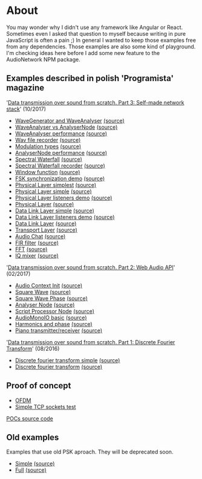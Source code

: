 # About

You may wonder why I didn't use any framework like Angular or React. Sometimes
even I asked that question to myself because writing in pure JavaScript
is often a pain ;) In general I wanted to keep those examples free from
any dependencies.
Those examples are also some kind of playground. I'm checking ideas here
before I add some new feature to the AudioNetwork NPM package.

## Examples described in polish 'Programista' magazine

'[Data transmission over sound from scratch. Part 3: Self-made network stack](https://programistamag.pl/programista-10-2017-65/)' (10/2017)

- [WaveGenerator and WaveAnalyser](https://audio-network.rypula.pl/wave-generator-wave-analyser)
  [(source)](https://audio-network.rypula.pl/wave-generator-wave-analyser-src)
- [WaveAnalyser vs AnalyserNode](https://audio-network.rypula.pl/wave-analyser-vs-analyser-node)
  [(source)](https://audio-network.rypula.pl/wave-analyser-vs-analyser-node-src)
- [WaveAnalyser performance](https://audio-network.rypula.pl/wave-analyser-performance)
  [(source)](https://audio-network.rypula.pl/wave-analyser-performance-src)
- [Wav file recorder](https://audio-network.rypula.pl/wav-file-recorder)
  [(source)](https://audio-network.rypula.pl/wav-file-recorder-src)
- [Modulation types](https://audio-network.rypula.pl/modulation-types)
  [(source)](https://audio-network.rypula.pl/modulation-types-src)
- [AnalyserNode performance](https://audio-network.rypula.pl/analyser-node-performance)
  [(source)](https://audio-network.rypula.pl/analyser-node-performance-src)
- [Spectral Waterfall](https://audio-network.rypula.pl/spectral-waterfall)
  [(source)](https://audio-network.rypula.pl/spectral-waterfall-src)
- [Spectral Waterfall recorder](https://audio-network.rypula.pl/spectral-waterfall-recorder)
  [(source)](https://audio-network.rypula.pl/spectral-waterfall-recorder-src)
- [Window function](https://audio-network.rypula.pl/window-function)
  [(source)](https://audio-network.rypula.pl/window-function-src)
- [FSK synchronization demo](https://audio-network.rypula.pl/fsk-synchronization-demo)
  [(source)](https://audio-network.rypula.pl/fsk-synchronization-demo-src)
- [Physical Layer simplest](https://audio-network.rypula.pl/physical-layer-simplest)
  [(source)](https://audio-network.rypula.pl/physical-layer-simplest-src)
- [Physical Layer simple](https://audio-network.rypula.pl/physical-layer-simple)
  [(source)](https://audio-network.rypula.pl/physical-layer-simple-src)
- [Physical Layer listeners demo](https://audio-network.rypula.pl/physical-layer-listeners-demo)
  [(source)](https://audio-network.rypula.pl/physical-layer-listeners-demo-src)
- [Physical Layer](https://audio-network.rypula.pl/physical-layer)
  [(source)](https://audio-network.rypula.pl/physical-layer-src)
- [Data Link Layer simple](https://audio-network.rypula.pl/data-link-layer-simple)
  [(source)](https://audio-network.rypula.pl/data-link-layer-simple-src)
- [Data Link Layer listeners demo](https://audio-network.rypula.pl/data-link-layer-listeners-demo)
  [(source)](https://audio-network.rypula.pl/data-link-layer-listeners-demo-src)
- [Data Link Layer](https://audio-network.rypula.pl/data-link-layer)
  [(source)](https://audio-network.rypula.pl/data-link-layer-src)
- [Transport Layer](https://audio-network.rypula.pl/transport-layer)
  [(source)](https://audio-network.rypula.pl/transport-layer-src)
- [Audio Chat](https://audio-network.rypula.pl/audio-chat)
  [(source)](https://audio-network.rypula.pl/audio-chat-src)
- [FIR filter](https://audio-network.rypula.pl/fir-filter)
  [(source)](https://audio-network.rypula.pl/fir-filter-src)
- [FFT](https://audio-network.rypula.pl/fft)
  [(source)](https://audio-network.rypula.pl/fft-src)
- [IQ mixer](https://audio-network.rypula.pl/iq-mixer)
  [(source)](https://audio-network.rypula.pl/iq-mixer-src)

'[Data transmission over sound from scratch. Part 2: Web Audio API](https://programistamag.pl/programista-2-2017-57/)' (02/2017)

- [Audio Context Init](https://audio-network.rypula.pl/audio-context-init)
  [(source)](https://audio-network.rypula.pl/audio-context-init-src)
- [Square Wave](https://audio-network.rypula.pl/square-wave)
  [(source)](https://audio-network.rypula.pl/square-wave-src)
- [Square Wave Phase](https://audio-network.rypula.pl/square-wave-phase)
  [(source)](https://audio-network.rypula.pl/square-wave-phase-src)
- [Analyser Node](https://audio-network.rypula.pl/analyser-node)
  [(source)](https://audio-network.rypula.pl/analyser-node-src)
- [Script Processor Node](https://audio-network.rypula.pl/script-processor-node)
  [(source)](https://audio-network.rypula.pl/script-processor-node-src)
- [AudioMonoIO basic](https://audio-network.rypula.pl/audio-mono-io-basic)
  [(source)](https://audio-network.rypula.pl/audio-mono-io-basic-src)
- [Harmonics and phase](https://audio-network.rypula.pl/harmonics-and-phase)
  [(source)](https://audio-network.rypula.pl/harmonics-and-phase-src)
- [Piano transmitter/receiver](https://audio-network.rypula.pl/piano)
  [(source)](https://audio-network.rypula.pl/piano-src)

'[Data transmission over sound from scratch. Part 1: Discrete Fourier Transform](https://programistamag.pl/programista-08-2016-51/)' (08/2016)

- [Discrete fourier transform simple](https://audio-network.rypula.pl/dft-simple)
  [(source)](https://audio-network.rypula.pl/dft-simple-src)
- [Discrete fourier transform](https://audio-network.rypula.pl/dft-full)
  [(source)](https://audio-network.rypula.pl/dft-full-src)

## Proof of concept

- [OFDM](https://audio-network.rypula.pl/example/_QuickProofOfConcepts/ofdm.html)
- [Simple TCP sockets test](https://audio-network.rypula.pl/example/_QuickProofOfConcepts/transport-layer.html)    
  
[POCs source code](https://github.com/robertrypula/AudioNetwork/tree/master/example/_QuickProofOfConcepts)

## Old examples

Examples that use old PSK aproach. They will be deprecated soon.

- [Simple](https://audio-network.rypula.pl/example/01-000-physical-layer-simple/physical-layer-simple.html)
  [(source)](https://github.com/robertrypula/AudioNetwork/tree/master/example/01-000-physical-layer-simple)
- [Full](https://audio-network.rypula.pl/example/01-001-physical-layer-full/physical-layer-full.html)
  [(source)](https://github.com/robertrypula/AudioNetwork/tree/master/example/01-001-physical-layer-full)
